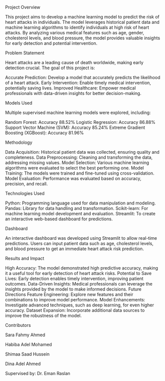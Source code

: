 Project Overview

This project aims to develop a machine learning model to predict the risk of heart attacks in individuals. The model leverages historical patient data and machine learning algorithms to identify individuals at high risk of heart attacks. By analyzing various medical features such as age, gender, cholesterol levels, and blood pressure, the model provides valuable insights for early detection and potential intervention.

Problem Statement

Heart attacks are a leading cause of death worldwide, making early detection crucial. The goal of this project is:

Accurate Prediction: Develop a model that accurately predicts the likelihood of a heart attack.
Early Intervention: Enable timely medical intervention, potentially saving lives.
Improved Healthcare: Empower medical professionals with data-driven insights for better decision-making.

Models Used

Multiple supervised machine learning models were explored, including:

Random Forest: Accuracy 88.52%
Logistic Regression: Accuracy 86.88%
Support Vector Machine (SVM): Accuracy 85.24%
Extreme Gradient Boosting (XGBoost): Accuracy 81.96%

Methodology

Data Acquisition: Historical patient data was collected, ensuring quality and completeness.
Data Preprocessing: Cleaning and transforming the data, addressing missing values.
Model Selection: Various machine learning algorithms were evaluated to select the best performing one.
Model Training: The models were trained and fine-tuned using cross-validation.
Model Evaluation: Performance was evaluated based on accuracy, precision, and recall.

Technologies Used

Python: Programming language used for data manipulation and modeling.
Pandas: Library for data handling and transformation.
Scikit-learn: For machine learning model development and evaluation.
Streamlit: To create an interactive web-based dashboard for predictions.

Dashboard

An interactive dashboard was developed using Streamlit to allow real-time predictions. Users can input patient data such as age, cholesterol levels, and blood pressure to get an immediate heart attack risk prediction.

Results and Impact

High Accuracy: The model demonstrated high predictive accuracy, making it a useful tool for early detection of heart attack risks.
Potential to Save Lives: Early detection enables timely intervention, improving patient outcomes.
Data-Driven Insights: Medical professionals can leverage the insights provided by the model to make informed decisions.
Future Directions
Feature Engineering: Explore new features and their combinations to improve model performance.
Model Enhancements: Investigate advanced techniques, such as deep learning, for even higher accuracy.
Dataset Expansion: Incorporate additional data sources to improve the robustness of the model.

Contributors

Sara Fahmy Ahmed

Habiba Adel Mohamed

Shimaa Saad Hussein

Dina Adel Ahmed

Supervised by: Dr. Eman Raslan
